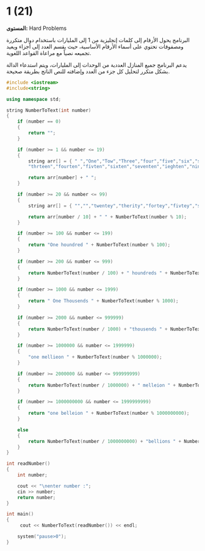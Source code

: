 # 1 (21)

**المستوى:** Hard Problems

البرنامج يحول الأرقام إلى كلمات إنجليزية من 1 إلى المليارات باستخدام دوال متكررة ومصفوفات تحتوي على أسماء الأرقام الأساسية، حيث يقسم العدد إلى أجزاء ويعيد تجميعه نصياً مع مراعاة القواعد اللغوية.  

يدعم البرنامج جميع المنازل العددية من الوحدات إلى المليارات، ويتم استدعاء الدالة بشكل متكرر لتحليل كل جزء من العدد وإضافته للنص الناتج بطريقة صحيحة.

```cpp
#include <iostream>
#include<string>

using namespace std;

string NumberToText(int number)
{
	if (number == 0)
	{
		return "";
	}

	if (number >= 1 && number <= 19)
	{
		string arr[] = { " ","One","Tow","Three","four","five","six","seven","eight","nine","ten","eleven","twelve"
		"thrteen","fourten","fivten","sixten","seventen","ieghten","nineten" };

		return arr[number] + " ";
	}

	if (number >= 20 && number <= 99)
	{
		string arr[] = { "","","twentey","therity","fortey","fivtey","sixty","seventey","eightey","ninety" };

		return arr[number / 10] + " " + NumberToText(number % 10);
	}

	if (number >= 100 && number <= 199)
	{
		return "One houndred " + NumberToText(number % 100);
	}

	if (number >= 200 && number <= 999)
	{
		return NumberToText(number / 100) + " houndreds " + NumberToText(number % 100);
	}

	if (number >= 1000 && number <= 1999)
	{
		return " One Thousends " + NumberToText(number % 1000);
	}

	if (number >= 2000 && number <= 999999)
	{
		return NumberToText(number / 1000) + "thousends " + NumberToText(number % 1000);
	}

	if (number >= 1000000 && number <= 1999999)
	{
		"one mellieon " + NumberToText(number % 1000000);
	}

	if (number >= 2000000 && number <= 999999999)
	{
		return NumberToText(number / 1000000) + " melleion " + NumberToText(number % 1000000);
	}

	if (number >= 1000000000 && number <= 1999999999)
	{
		return "one belleion " + NumberToText(number % 1000000000);
	}

	else
	{
		return NumberToText(number / 1000000000) + "bellions " + NumberToText(number % 1000000000);
	}
}

int readNumber()
{
	int number;

	cout << "\nenter number :";
	cin >> number;
	return number;
}

int main()
{
	 cout << NumberToText(readNumber()) << endl;

	system("pause>0");
}
```